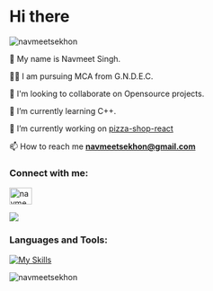 <h1 align="left">Hi there </h1>


<p align="left"> <img src="https://komarev.com/ghpvc/?username=navmeetsekhon&label=Profile%20views&color=0e75b6&style=flat" alt="navmeetsekhon" /> </p>

🚀 My name is Navmeet Singh.

👨‍🎓 I am pursuing MCA from G.N.D.E.C.

🤔 I'm looking to collaborate on Opensource projects.

🌱 I’m currently learning C++.

🔭 I’m currently working on [pizza-shop-react](https://github.com/navmeetsekhon/pizza-shop-react.git)

📫 How to reach me **navmeetsekhon@gmail.com**

<h3 align="left">Connect with me:</h3>
<p align="left">
<a href="https://www.leetcode.com/navmeetsekhon" target="blank"><img align="center" src="https://raw.githubusercontent.com/rahuldkjain/github-profile-readme-generator/master/src/images/icons/Social/leet-code.svg" alt="navmeetsekhon" height="30" width="40" /></a>
</p>

[![](https://skillicons.dev/icons?i=linkedin)](https://www.linkedin.com/in/navmeetsingh/)

<h3 align="left">Languages and Tools:</h3>

[![My Skills](https://skillicons.dev/icons?i=java,python,js,spring,mysql,git,github,linux,postman,php,nodejs,maven,idea,express,eclipse,c,cpp,visualstudio,vim,stackoverflow)](https://skillicons.dev)

<p><img align="left" src="https://github-readme-stats.vercel.app/api/top-langs?username=navmeetsekhon&show_icons=true&locale=en&layout=compact&theme=slateorange" alt="navmeetsekhon" /></p>


